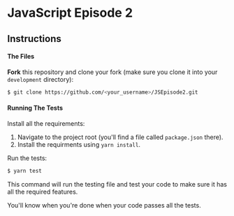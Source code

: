 # JavaScript Episode 2

## Instructions

#### The Files

**Fork** this repository and clone your fork (make sure you clone it into your `development` directory):

```bash
$ git clone https://github.com/<your_username>/JSEpisode2.git
```

#### Running The Tests

Install all the requirements:

1. Navigate to the project root (you'll find a file called `package.json` there).
2. Install the requirments using `yarn install`.

Run the tests:

```bash
$ yarn test
```

This command will run the testing file and test your code to make sure it has all the required features.

You'll know when you're done when your code passes all the tests.
